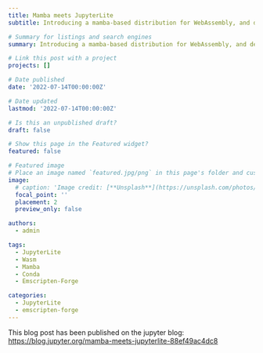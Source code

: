 ```yaml
---
title: Mamba meets JupyterLite
subtitle: Introducing a mamba-based distribution for WebAssembly, and deploying scalable computing environments with JupyterLite.

# Summary for listings and search engines
summary: Introducing a mamba-based distribution for WebAssembly, and deploying scalable computing environments with JupyterLite.

# Link this post with a project
projects: []

# Date published
date: '2022-07-14T00:00:00Z'

# Date updated
lastmod: '2022-07-14T00:00:00Z'

# Is this an unpublished draft?
draft: false

# Show this page in the Featured widget?
featured: false

# Featured image
# Place an image named `featured.jpg/png` in this page's folder and customize its options here.
image:
  # caption: 'Image credit: [**Unsplash**](https://unsplash.com/photos/CpkOjOcXdUY)'
  focal_point: ''
  placement: 2
  preview_only: false

authors:
  - admin

tags:
  - JupyterLite
  - Wasm
  - Mamba
  - Conda
  - Emscripten-Forge

categories:
  - JupyterLite
  - emscripten-forge
---
```



This blog post has been published on the jupyter blog: https://blog.jupyter.org/mamba-meets-jupyterlite-88ef49ac4dc8